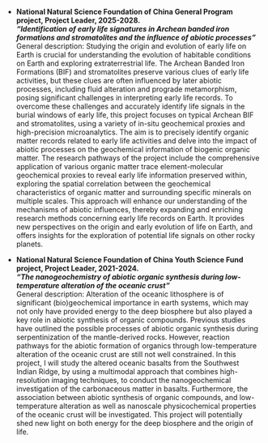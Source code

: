
- <strong>National Natural Science Foundation of China General Program project, Project Leader, 2025-2028.</strong>\
  *<strong>“Identification of early life signatures in Archean banded iron formations and stromatolites and the influence of abiotic processes”</strong>*\
  General description: Studying the origin and evolution of early life on Earth is crucial for understanding the evolution of habitable conditions on Earth and exploring extraterrestrial life. The Archean Banded Iron Formations (BIF) and stromatolites preserve various clues of early life activities, but these clues are often influenced by later abiotic processes, including fluid alteration and prograde metamorphism, posing significant challenges in interpreting early life records. To overcome these challenges and accurately identify life signals in the burial windows of early life, this project focuses on typical Archean BIF and stromatolites, using a variety of in-situ geochemical proxies and high-precision microanalytics. The aim is to precisely identify organic matter records related to early life activities and delve into the impact of abiotic processes on the geochemical information of biogenic organic matter. The research pathways of the project include the comprehensive application of various organic matter trace element-molecular geochemical proxies to reveal early life information preserved within, exploring the spatial correlation between the geochemical characteristics of organic matter and surrounding specific minerals on multiple scales. This approach will enhance our understanding of the mechanisms of abiotic influences, thereby expanding and enriching research methods concerning early life records on Earth. It provides new perspectives on the origin and early evolution of life on Earth, and offers insights for the exploration of potential life signals on other rocky planets.

- <strong>National Natural Science Foundation of China Youth Science Fund project, Project Leader, 2021-2024.</strong>\
  *<strong>“The nanogeochemistry of abiotic organic synthesis during low-temperature alteration of the oceanic crust”</strong>*\
  General description: Alteration of the oceanic lithosphere is of significant (bio)geochemical importance in earth systems, which may not only have provided energy to the deep biosphere but also played a key role in abiotic synthesis of organic compounds. Previous studies have outlined the possible processes of abiotic organic synthesis during serpentinization of the mantle-derived rocks. However, reaction pathways for the abiotic formation of organics through low-temperature alteration of the oceanic crust are still not well constrained. In this project, I will study the altered oceanic basalts from the Southwest Indian Ridge, by using a multimodal approach that combines high-resolution imaging techniques, to conduct the nanogeochemical investigation of the carbonaceous matter in basalts. Furthermore, the association between abiotic synthesis of organic compounds, and low-temperature alteration as well as nanoscale physicochemical properties of the oceanic crust will be investigated. This project will potentially shed new light on both energy for the deep biosphere and the origin of life.
